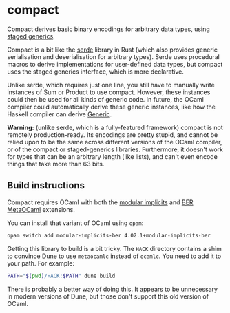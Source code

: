 # compact
Compact derives basic binary encodings for arbitrary data types,
using [staged generics](https://github.com/modular-implicits/staged-generics).

Compact is a bit like the [serde](https://serde.rs/) library in Rust
(which also provides generic serialisation and deserialisation for arbitrary types).
Serde uses procedural macros to derive implementations for user-defined data types,
but compact uses the staged generics interface, which is more declarative.

Unlike serde, which requires just one line, you still have to manually write instances of Sum or Product to use compact.
However, these instances could then be used for all kinds of generic code.
In future, the OCaml compiler could automatically derive these generic instances,
like how the Haskell compiler can derive [Generic](https://hackage.haskell.org/package/base/docs/GHC-Generics.html).

**Warning:** (unlike serde, which is a fully-featured framework) compact is not remotely production-ready.
Its encodings are pretty stupid, and cannot be relied upon to be the same across different versions of the OCaml
compiler, or of the compact or staged-generics libraries.
Furthermore, it doesn't work for types that can be an arbitrary length (like lists), and can't even encode things that
take more than 63 bits.

## Build instructions
Compact requires OCaml with both the [modular implicits](https://github.com/ocamllabs/ocaml-modular-implicits)
and [BER MetaOCaml](https://okmij.org/ftp/meta-programming/ber-design.pdf) extensions.

You can install that variant of OCaml using `opam`:

```bash
opam switch add modular-implicits-ber 4.02.1+modular-implicits-ber
```

Getting this library to build is a bit tricky.
The `HACK` directory contains a shim to convince Dune to use `metaocamlc` instead of `ocamlc`.
You need to add it to your path. For example:

```bash
PATH="$(pwd)/HACK:$PATH" dune build
```

There is probably a better way of doing this.
It appears to be unnecessary in modern versions of Dune, but those don't support this old version of OCaml.
